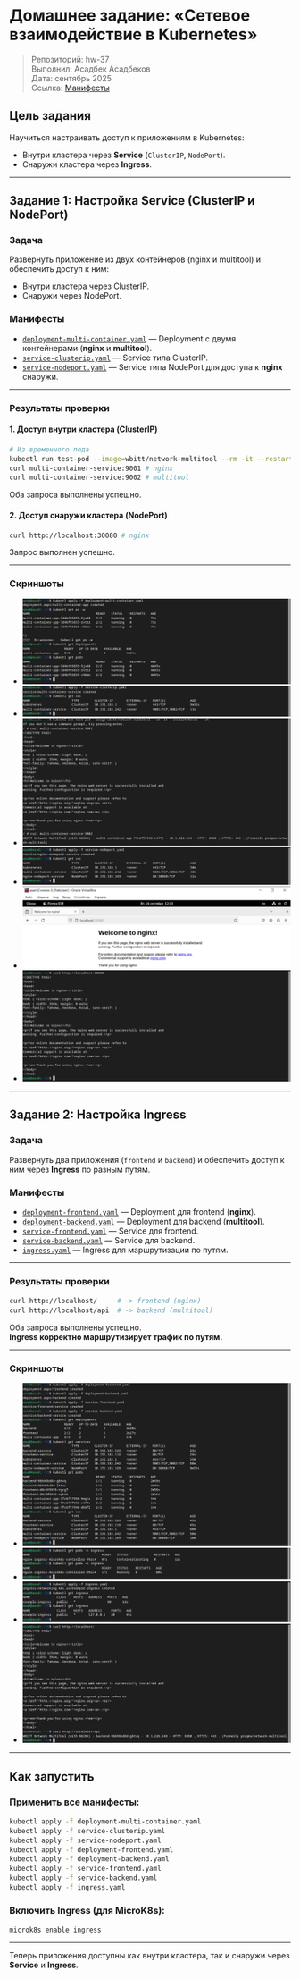 # Домашнее задание: «Сетевое взаимодействие в Kubernetes»

> Репозиторий: hw-37\
> Выполнил: Асадбек Асадбеков\
> Дата: сентябрь 2025\
> Ссылка: [Манифесты](https://github.com/asad-bekov/hw-37/blob/main/manifests/)


## Цель задания

Научиться настраивать доступ к приложениям в Kubernetes:
- Внутри кластера через **Service** (`ClusterIP`, `NodePort`).
- Снаружи кластера через **Ingress**.

---

## Задание 1: Настройка Service (ClusterIP и NodePort)

### Задача

Развернуть приложение из двух контейнеров (nginx и multitool) и обеспечить доступ к ним:
- Внутри кластера через ClusterIP.
- Снаружи через NodePort.

### Манифесты

- [`deployment-multi-container.yaml`](https://github.com/asad-bekov/hw-37/blob/main/manifests/deployment-multi-container.yaml) — Deployment с двумя контейнерами (**nginx** и **multitool**).
- [`service-clusterip.yaml`](https://github.com/asad-bekov/hw-37/blob/main/manifests/service-clusterip.yaml) — Service типа ClusterIP.
- [`service-nodeport.yaml`](https://github.com/asad-bekov/hw-37/blob/main/manifests/service-nodeport.yaml) — Service типа NodePort для доступа к **nginx** снаружи.

---

### Результаты проверки

#### 1. Доступ внутри кластера (ClusterIP)

```bash
# Из временного пода
kubectl run test-pod --image=wbitt/network-multitool --rm -it --restart=Never -- sh
curl multi-container-service:9001 # nginx
curl multi-container-service:9002 # multitool
```
Оба запроса выполнены успешно.

#### 2. Доступ снаружи кластера (NodePort)

```bash
curl http://localhost:30080 # nginx
```
Запрос выполнен успешно.

---

### Скриншоты

- ![Очистка окружения (kubectl get all)](https://github.com/asad-bekov/hw-37/blob/main/img/1.PNG)
- ![Deployment и Pods](https://github.com/asad-bekov/hw-37/blob/main/img/2.PNG)
- ![Service ClusterIP](https://github.com/asad-bekov/hw-37/blob/main/img/3.PNG)
- ![Проверка ClusterIP](https://github.com/asad-bekov/hw-37/blob/main/img/4.PNG)
- ![Service NodePort](https://github.com/asad-bekov/hw-37/blob/main/img/5.PNG)
- ![Проверка NodePort](https://github.com/asad-bekov/hw-37/blob/main/img/6.PNG)

---

## Задание 2: Настройка Ingress

### Задача

Развернуть два приложения (`frontend` и `backend`) и обеспечить доступ к ним через **Ingress** по разным путям.

### Манифесты

- [`deployment-frontend.yaml`](https://github.com/asad-bekov/hw-37/blob/main/manifests/deployment-frontend.yaml) — Deployment для frontend (**nginx**).
- [`deployment-backend.yaml`](https://github.com/asad-bekov/hw-37/blob/main/manifests/deployment-backend.yaml) — Deployment для backend (**multitool**).
- [`service-frontend.yaml`](https://github.com/asad-bekov/hw-37/blob/main/manifests/service-frontend.yaml) — Service для frontend.
- [`service-backend.yaml`](https://github.com/asad-bekov/hw-37/blob/main/manifests/service-backend.yaml) — Service для backend.
- [`ingress.yaml`](https://github.com/asad-bekov/hw-37/blob/main/manifests/ingress.yaml) — Ingress для маршрутизации по путям.

---

### Результаты проверки
```bash
curl http://localhost/     # -> frontend (nginx)
curl http://localhost/api  # -> backend (multitool)
```
Оба запроса выполнены успешно.  
**Ingress корректно маршрутизирует трафик по путям.**

---

### Скриншоты
- ![Deployments и Services](https://github.com/asad-bekov/hw-37/blob/main/img/7.PNG)
- ![Ingress Controller Pod](https://github.com/asad-bekov/hw-37/blob/main/img/8.PNG)
- ![Ingress Resource](https://github.com/asad-bekov/hw-37/blob/main/img/9.PNG)
- ![Проверка Ingress](https://github.com/asad-bekov/hw-37/blob/main/img/10.PNG)

---

## Как запустить

### Применить все манифесты:

```bash
kubectl apply -f deployment-multi-container.yaml
kubectl apply -f service-clusterip.yaml
kubectl apply -f service-nodeport.yaml
kubectl apply -f deployment-frontend.yaml
kubectl apply -f deployment-backend.yaml
kubectl apply -f service-frontend.yaml
kubectl apply -f service-backend.yaml
kubectl apply -f ingress.yaml
```

### Включить Ingress (для MicroK8s):

```bash
microk8s enable ingress
```

---

Теперь приложения доступны как внутри кластера, так и снаружи через **Service** и **Ingress**.
